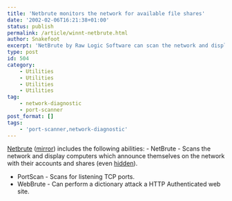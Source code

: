 ```yaml
---
title: 'Netbrute monitors the network for available file shares'
date: '2002-02-06T16:21:38+01:00'
status: publish
permalink: /article/winnt-netbrute.html
author: Snakefoot
excerpt: 'NetBrute by Raw Logic Software can scan the network and display computers which announce themselves on the network.'
type: post
id: 504
category:
    - Utilities
    - Utilities
    - Utilities
    - Utilities
tag:
    - network-diagnostic
    - port-scanner
post_format: []
tags:
    - 'port-scanner,network-diagnostic'
---
```

[Netbrute](http://www.rawlogic.com/netbrute/) ([mirror](http://smallvoid.orgfree.com/?file=nbrute10.zip)) includes the following abilities: - NetBrute - Scans the network and display computers which announce themselves on the network with their accounts and shares (even [hidden](/article/hidden-file-shares.html)).
- PortScan - Scans for listening TCP ports.
- WebBrute - Can perform a dictionary attack a HTTP Authenticated web site.